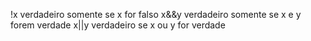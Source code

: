 
!x  verdadeiro somente se x for falso
x&&y verdadeiro somente se x e y forem verdade
x||y verdadeiro se x ou y for verdade
